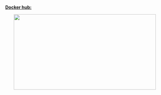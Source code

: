  **[Docker hub:](https://hub.docker.com/repository/docker/kapalulz/k8sphp/general)**

<p align="center">
  <img width="450" height="240" src="https://cdn.discordapp.com/attachments/1044227371986853888/1061705217386741800/bandicam_2023-01-08_12-50-54-709_1.gif">  
</p>
